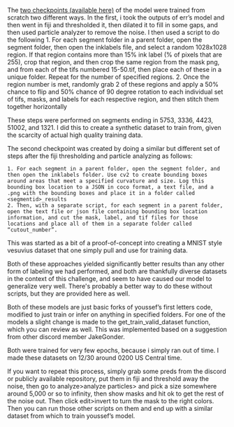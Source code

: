 
The [two checkpoints (available here)](https://drive.google.com/drive/folders/1LQoBi7LSg9nArTPMtD2d_83Oi-V_9CZs?usp=sharing) of the model were trained from scratch two different ways. In the first, i took the outputs of err’s model and then went in fiji and thresholded it, then dilated it to fill in some gaps, and then used particle analyzer to remove the noise. I then used a script to do the following 
    1. For each segment folder in a parent folder, open the segment folder, then open the inklabels file, and select a random 1028x1028 region. If that region contains more than 15% ink label (% of pixels that are 255), crop that region, and then crop the same region from the mask png, and from each of the tifs numbered 15-50.tif, then place each of these in a unique folder. Repeat for the number of specified regions.
    2. Once the region number is met, randomly grab 2 of these regions and apply a 50% chance to flip and 50% chance of 90 degree rotation to each individual set of tifs, masks, and labels for each respective region, and then stitch them together horizontally

These steps were performed on segments ending in 5753, 3336, 4423, 51002, and 1321. I did this to create a synthetic dataset to train from, given the scarcity of actual high quality training data. 

The second checkpoint was created by doing a similar but different set of steps after the fiji thresholding and particle analyzing as follows:

    1. For each segment in a parent folder, open the segment folder, and then open the inklabels folder. Use cv2 to create bounding boxes around areas that meet a specified curvature and size. Log this bounding box location to a JSON in coco format, a text file, and a .png with the bounding boxes and place it in a folder called <segmentid>_results
    2. Then, with a separate script, for each segment in a parent folder, open the text file or json file containing bounding box location information, and cut the mask, label, and tif files for those locations and place all of them in a separate folder called “cutout_number”. 

This was started as a bit of a proof-of-concept into creating a MNIST style vesuvius dataset that one simply pull and use for training data.

Both of these approaches yielded significantly better results than any other form of labeling we had performed, and both are thankfully diverse datasets in the context of this challenge, and seem to have caused our model to generalize very well. There's probably a better way to do these without scripts, but they are provided here as well.

Both of these models are just basic forks of youssef’s first letters code, modified to just train or infer on anything in specified folders. For one of the models a slight change is made to the get_train_valid_dataset function, which you can review as well. This was implemented based on a suggestion from other discord member JakeGonder.

Both were trained for very few epochs, because i simply ran out of time. I made these datasets on 12/30 around 0200 US Central time.

If you want to repeat this process, simply grab some preds from the discord or publicly available repository, put them in fiji and threshold away the noise, then go to analyze>analyze particles> and pick a size somewhere around 5,000 or so to infinity, then show masks and hit ok to get the rest of the noise out. Then click edit>invert to turn the mask to the right colors. Then you can run those other scripts on them and end up with a similar dataset from which to train youssef’s model. 
